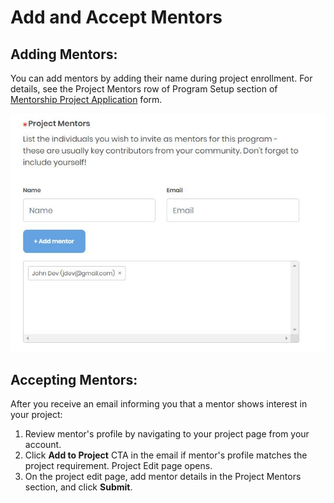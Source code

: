 # Add and Accept Mentors

## Adding Mentors: <a id="InviteandAcceptMentors-InvitingMentors:"></a>

You can add mentors by adding their name during project enrollment. For details, see the Project Mentors row of Program Setup section of [Mentorship Project Application](enroll-your-project/mentorship-project-enrollment-form.md#MentorshipProjectApplication-ProgramSetup) form.

![](../../../.gitbook/assets/7418771.jpg)

## Accepting Mentors: <a id="InviteandAcceptMentors-AcceptingMentors:"></a>

After you receive an email informing you that a mentor shows interest in your project:

1. Review mentor's profile by navigating to your project page from your account.
2. Click **Add to Project** CTA in the email if mentor's profile matches the project requirement. Project Edit page opens.
3. On the project edit page, add mentor details in the Project Mentors section, and click **Submit**.

